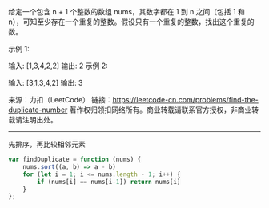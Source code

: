给定一个包含 n + 1 个整数的数组 nums，其数字都在 1 到 n 之间（包括 1 和 n），可知至少存在一个重复的整数。假设只有一个重复的整数，找出这个重复的数。

示例 1:

输入: [1,3,4,2,2]
输出: 2
示例 2:

输入: [3,1,3,4,2]
输出: 3

来源：力扣（LeetCode）
链接：https://leetcode-cn.com/problems/find-the-duplicate-number
著作权归领扣网络所有。商业转载请联系官方授权，非商业转载请注明出处。

--- 

先排序，再比较相邻元素

```javascript
var findDuplicate = function (nums) {
    nums.sort((a, b) => a - b)
    for (let i = 1; i <= nums.length - 1; i++) {
        if (nums[i] == nums[i-1]) return nums[i]
    }
};

```
